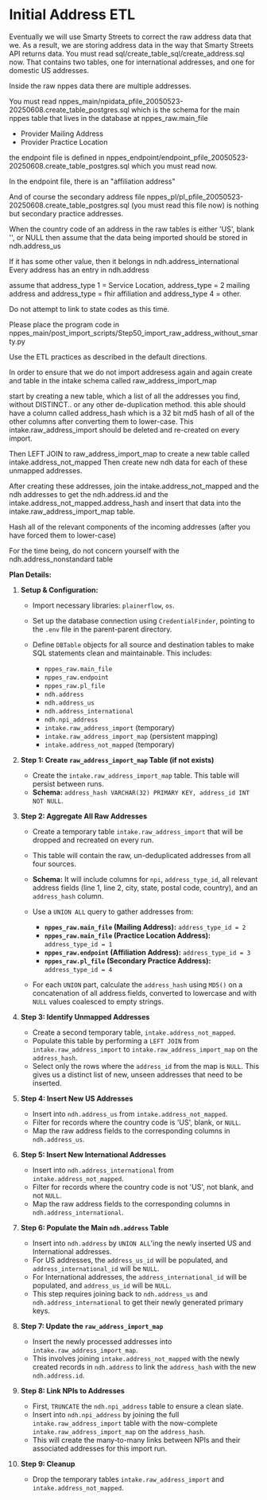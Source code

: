Initial Address ETL
===================

Eventually we will use Smarty Streets to correct the raw address data that we.
As a result, we are storing address data in the way that Smarty Streets API returns data. You must read sql/create_table_sql/create_address.sql now.
That contains two tables, one for international addresses, and one for domestic US addresses.

Inside the raw nppes data there are multiple addresses.

You must read nppes_main/npidata_pfile_20050523-20250608.create_table_postgres.sql which is the schema for the main nppes table
that lives in the database at nppes_raw.main_file

* Provider Mailing Address
* Provider Practice Location

the endpoint file is defined in nppes_endpoint/endpoint_pfile_20050523-20250608.create_table_postgres.sql which you must read now.

In the endpoint file, there is an "affiliation address"

And of course the secondary address file nppes_pl/pl_pfile_20050523-20250608.create_table_postgres.sql (you must read this file now)
is nothing but secondary practice addresses.

When the country code of an address in the raw tables is either 'US', blank '', or NULL then assume that the data being imported should be stored in
ndh.address_us

If it has some other value, then it belongs in ndh.address_international
Every address has an entry in ndh.address

assume that address_type 1 = Service Location, address_type = 2 mailing address and address_type = fhir affiliation and address_type 4 = other.

Do not attempt to link to state codes as this time.

Please place the program code in nppes_main/post_import_scripts/Step50_import_raw_address_without_smarty.py

Use the ETL practices as described in the default directions.  

In order to ensure that we do not import addresess again and again create and table in the intake schema called raw_address_import_map

start by creating a new table, which a list of all the addresses you find, without DISTINCT.. or any other de-duplication method.
this able should have a column called address_hash which is a 32 bit md5 hash of all of the other columns after converting them to lower-case. 
This intake.raw_address_import should be deleted and re-created on every import.

Then LEFT JOIN to raw_address_import_map to create a new table called intake.address_not_mapped
Then create new ndh data for each of these unmapped addresses.

After creating these addresses, join the intake.address_not_mapped and the ndh addresses to get the ndh.address.id and the intake.address_not_mapped.address_hash and insert that data into the intake.raw_address_import_map table.

Hash all of the relevant components of the incoming addresses (after you have forced them to lower-case)

For the time being, do not concern yourself with the ndh.address_nonstandard table

__Plan Details:__

1. __Setup & Configuration:__

   - Import necessary libraries: `plainerflow`, `os`.

   - Set up the database connection using `CredentialFinder`, pointing to the `.env` file in the parent-parent directory.

   - Define `DBTable` objects for all source and destination tables to make SQL statements clean and maintainable. This includes:

     - `nppes_raw.main_file`
     - `nppes_raw.endpoint`
     - `nppes_raw.pl_file`
     - `ndh.address`
     - `ndh.address_us`
     - `ndh.address_international`
     - `ndh.npi_address`
     - `intake.raw_address_import` (temporary)
     - `intake.raw_address_import_map` (persistent mapping)
     - `intake.address_not_mapped` (temporary)

2. __Step 1: Create `raw_address_import_map` Table (if not exists)__

   - Create the `intake.raw_address_import_map` table. This table will persist between runs.
   - __Schema:__ `address_hash VARCHAR(32) PRIMARY KEY, address_id INT NOT NULL`.

3. __Step 2: Aggregate All Raw Addresses__

   - Create a temporary table `intake.raw_address_import` that will be dropped and recreated on every run.

   - This table will contain the raw, un-deduplicated addresses from all four sources.

   - __Schema:__ It will include columns for `npi`, `address_type_id`, all relevant address fields (line 1, line 2, city, state, postal code, country), and an `address_hash` column.

   - Use a `UNION ALL` query to gather addresses from:

     - __`nppes_raw.main_file` (Mailing Address):__ `address_type_id = 2`
     - __`nppes_raw.main_file` (Practice Location Address):__ `address_type_id = 1`
     - __`nppes_raw.endpoint` (Affiliation Address):__ `address_type_id = 3`
     - __`nppes_raw.pl_file` (Secondary Practice Address):__ `address_type_id = 4`

   - For each `UNION` part, calculate the `address_hash` using `MD5()` on a concatenation of all address fields, converted to lowercase and with `NULL` values coalesced to empty strings.

4. __Step 3: Identify Unmapped Addresses__

   - Create a second temporary table, `intake.address_not_mapped`.
   - Populate this table by performing a `LEFT JOIN` from `intake.raw_address_import` to `intake.raw_address_import_map` on the `address_hash`.
   - Select only the rows where the `address_id` from the map is `NULL`. This gives us a distinct list of new, unseen addresses that need to be inserted.

5. __Step 4: Insert New US Addresses__

   - Insert into `ndh.address_us` from `intake.address_not_mapped`.
   - Filter for records where the country code is 'US', blank, or `NULL`.
   - Map the raw address fields to the corresponding columns in `ndh.address_us`.

6. __Step 5: Insert New International Addresses__

   - Insert into `ndh.address_international` from `intake.address_not_mapped`.
   - Filter for records where the country code is not 'US', not blank, and not `NULL`.
   - Map the raw address fields to the corresponding columns in `ndh.address_international`.

7. __Step 6: Populate the Main `ndh.address` Table__

   - Insert into `ndh.address` by `UNION ALL`'ing the newly inserted US and International addresses.
   - For US addresses, the `address_us_id` will be populated, and `address_international_id` will be `NULL`.
   - For International addresses, the `address_international_id` will be populated, and `address_us_id` will be `NULL`.
   - This step requires joining back to `ndh.address_us` and `ndh.address_international` to get their newly generated primary keys.

8. __Step 7: Update the `raw_address_import_map`__

   - Insert the newly processed addresses into `intake.raw_address_import_map`.
   - This involves joining `intake.address_not_mapped` with the newly created records in `ndh.address` to link the `address_hash` with the new `ndh.address.id`.

9. __Step 8: Link NPIs to Addresses__

   - First, `TRUNCATE` the `ndh.npi_address` table to ensure a clean slate.
   - Insert into `ndh.npi_address` by joining the full `intake.raw_address_import` table with the now-complete `intake.raw_address_import_map` on the `address_hash`.
   - This will create the many-to-many links between NPIs and their associated addresses for this import run.

10. __Step 9: Cleanup__

    - Drop the temporary tables `intake.raw_address_import` and `intake.address_not_mapped`.
